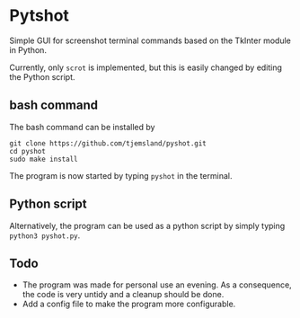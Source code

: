 # Pytshot
Simple GUI for screenshot terminal commands based on the TkInter module in Python.

Currently, only `scrot` is implemented, but this is easily changed by editing the Python script.

## bash command
The bash command can be installed by

```
git clone https://github.com/tjemsland/pyshot.git
cd pyshot
sudo make install
```

The program is now started by typing `pyshot` in the terminal.

## Python script
Alternatively, the program can be used as a python script by simply typing `python3 pyshot.py`.

## Todo

- The program was made for personal use an evening. As a consequence, the code is very untidy and a cleanup should be done.
- Add a config file to make the program more configurable. 
